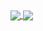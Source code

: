 <a href="#">
  <img align="center" src="https://github-readme-stats.vercel.app/api/top-langs/?username=EvertonFS7&layout=compact&langs_count=7&theme=tokyonight" />
</a>
<a href="#">
  <img align="center" src="https://github-readme-stats.vercel.app/api?username=uDaanilo&show_icons=true&theme=tokyonight&include_all_commits=true&count_private=true&hide=issues&line_height=24" />
</a>

